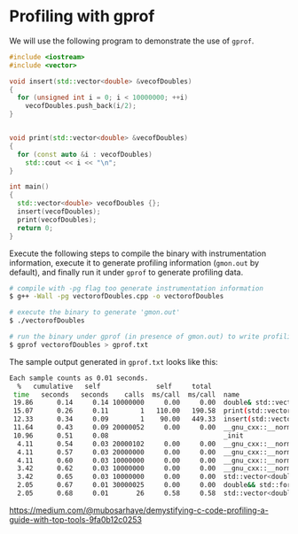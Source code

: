 # Profiling with gprof

We will use the following program to demonstrate the use of ``gprof``.

```C++
#include <iostream>
#include <vector>

void insert(std::vector<double> &vecofDoubles)
{
  for (unsigned int i = 0; i < 10000000; ++i)
    vecofDoubles.push_back(i/2);
}


void print(std::vector<double> &vecofDoubles)
{
  for (const auto &i : vecofDoubles)
    std::cout << i << "\n";
}

int main()
{
  std::vector<double> vecofDoubles {};
  insert(vecofDoubles);
  print(vecofDoubles);
  return 0;
}
```

Execute the following steps to compile the binary with instrumentation information, execute it to generate profiling information (``gmon.out`` by default), and finally run it under ``gprof`` to generate profiling data.

```bash
# compile with -pg flag too generate instrumentation information
$ g++ -Wall -pg vectorofDoubles.cpp -o vectorofDoubles

# execute the binary to generate 'gmon.out'
$ ./vectorofDoubles

# run the binary under gprof (in presence of gmon.out) to write profiling data
$ gprof vectorofDoubles > gprof.txt
```

The sample output generated in ``gprof.txt`` looks like this:

```bash
Each sample counts as 0.01 seconds.
  %   cumulative   self              self     total           
 time   seconds   seconds    calls  ms/call  ms/call  name    
 19.86      0.14     0.14 10000000     0.00     0.00  double& std::vector<double, std::allocator<double> >::emplace_back<double>(double&&)
 15.07      0.26     0.11        1   110.00   190.58  print(std::vector<double, std::allocator<double> >&)
 12.33      0.34     0.09        1    90.00   449.33  insert(std::vector<double, std::allocator<double> >&)
 11.64      0.43     0.09 20000052     0.00     0.00  __gnu_cxx::__normal_iterator<double*, std::vector<double, std::allocator<double> > >::__normal_iterator(double* const&)
 10.96      0.51     0.08                             _init
  4.11      0.54     0.03 20000102     0.00     0.00  __gnu_cxx::__normal_iterator<double*, std::vector<double, std::allocator<double> > >::base() const
  4.11      0.57     0.03 20000000     0.00     0.00  __gnu_cxx::__normal_iterator<double*, std::vector<double, std::allocator<double> > >::operator*() const
  4.11      0.60     0.03 10000000     0.00     0.00  __gnu_cxx::__normal_iterator<double*, std::vector<double, std::allocator<double> > >::operator-(long) const
  3.42      0.62     0.03 10000000     0.00     0.00  __gnu_cxx::__normal_iterator<double*, std::vector<double, std::allocator<double> > >::operator++()
  3.42      0.65     0.03 10000000     0.00     0.00  std::vector<double, std::allocator<double> >::push_back(double&&)
  2.05      0.67     0.01 30000025     0.00     0.00  double&& std::forward<double>(std::remove_reference<double>::type&)
  2.05      0.68     0.01       26     0.58     0.58  std::vector<double, std::allocator<double> >::begin()
```

https://medium.com/@mubosarhaye/demystifying-c-code-profiling-a-guide-with-top-tools-9fa0b12c0253
